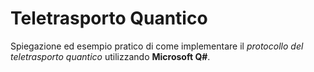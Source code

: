 # Teletrasporto Quantico
Spiegazione ed esempio pratico di come implementare il _protocollo del teletrasporto quantico_ utilizzando **Microsoft Q#**.
